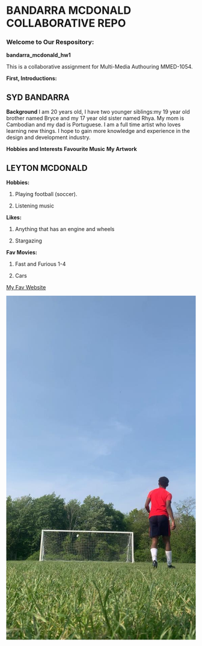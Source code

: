 # BANDARRA MCDONALD COLLABORATIVE REPO
### Welcome to Our Respository:

**bandarra_mcdonald_hw1**

 This is a collaborative assignment for Multi-Media Authouring MMED-1054.

 **First, Introductions:**
 ## SYD BANDARRA
 **Background**
 I am 20 years old, I have two younger siblings:my 19 year old brother named Bryce and my 17 year old sister named Rhya. My mom is Cambodian and my dad is Portuguese. I am a full time artist who loves learning new things. I hope to gain more knowledge and experience in the design and development industry.

 **Hobbies and Interests**
 **Favourite Music**
 **My Artwork**






## LEYTON MCDONALD



**Hobbies:**
1. Playing football (soccer).

2. Listening music

**Likes:**
1. Anything that has an engine and wheels

2. Stargazing

**Fav Movies:**
1. Fast and Furious 1-4

2. Cars 


[My Fav Website](https://www.aniwave.to)


![Leyton kicking ball](img/playingfootball.jpeg)

